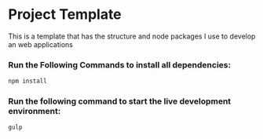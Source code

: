 # Project Template
This is a template that has the structure and node packages I use to develop an web applications

### Run the Following Commands to install all dependencies:
```sh 
npm install
```

### Run the following command to start the live development environment:
```sh
gulp
```

